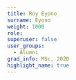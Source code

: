```yaml
---
title: Roy Eyono
surname: Eyono
weight: 1000
role:
superuser: false
user_groups:
  - Alumni
grad_info: MSc, 2020
highlight_name: true
---
```

